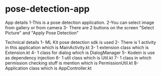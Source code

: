 # pose-detection-app

App details
1-This is a pose detection application.
2-You can select image from gallery or from camera
3- There are 2 buttons on the screen "Select Picture" and "Apply Pose Detection"


Technical details
1- ML Kit pose detection sdk is used
2- There is 1 activity in this application which is MainActivity.kt
3- 1 extension class which is  Extension.kt
4- 1 class for dialog which is DialogManager
5- Kodein is use as dependency injection
6- 1 util class which is Util.kt
7- 1 class in which permission checking stuff is mention which is PermissionUtil.kt
8- Application class which is AppController.kt
